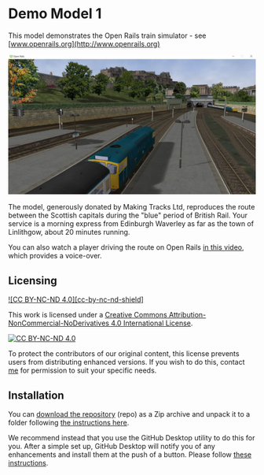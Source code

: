 # Demo Model 1

This model demonstrates the Open Rails train simulator - see [www.openrails.org](http://www.openrails.org)

![Edinburgh Waverley](/assets/Edinburgh_Waverley.jpg)

The model, generously donated by Making Tracks Ltd, reproduces the route between the Scottish capitals during the "blue" period of British Rail. Your service is a morning express from Edinburgh Waverley as far as the town of Linlithgow, about 20 minutes running.

You can also watch a player driving the route on Open Rails 
[in this video](https://www.youtube.com/watch?v=aZ5aVEvbOOE&feature=youtu.be), which provides a voice-over. 

## Licensing

[![CC BY-NC-ND 4.0][cc-by-nc-nd-shield]][cc-by-nc-nd]

This work is licensed under a
[Creative Commons Attribution-NonCommercial-NoDerivatives 4.0 International License][cc-by-nc-nd].

[![CC BY-NC-ND 4.0][cc-by-nc-nd-image]][cc-by-nc-nd]

[cc-by-nc-nd]: http://creativecommons.org/licenses/by-nc-nd/4.0/
[cc-by-nc-nd-image]: https://licensebuttons.net/l/by-nc-nd/4.0/88x31.png

To protect the contributors of our original content, this license prevents users from distributing enhanced versions.
If you wish to do this, contact [me](mailto://github@jakeman.plus.com/) for permission to suit your specific needs.

## Installation

You can [download the repository](https://github.com/cjakeman/Demo-Model-1/archive/refs/heads/main.zip) (repo) as a Zip archive and unpack it to a folder following [the instructions here](Installing%20Demo%20Model%201%20for%20Open%20Rails%20v1%200.pdf).

We recommend instead that you use the GitHub Desktop utility to do this for you. 
After a simple set up, GitHub Desktop will notify you of any enhancements and install them at the push of a button.
Please follow [these instructions](https://www.dropbox.com/s/5p2jbgdtdpa380a/Using%20routes%20published%20on%20GitHub%20v1.pdf?dl=0).